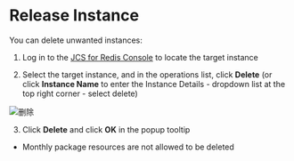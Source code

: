 # Release Instance

You can delete unwanted instances:

1. Log in to the [JCS for Redis Console](https://redis-console.jdcloud.com/redis) to locate the target instance

2. Select the target instance, and in the operations list, click **Delete** (or click **Instance Name** to enter the Instance Details - dropdown list at the top right corner - select delete)

![删除](https://github.com/jdcloudcom/cn/blob/master/image/Redis/del.png)

3. Click **Delete** and click **OK** in the popup tooltip
 - Monthly package resources are not allowed to be deleted
